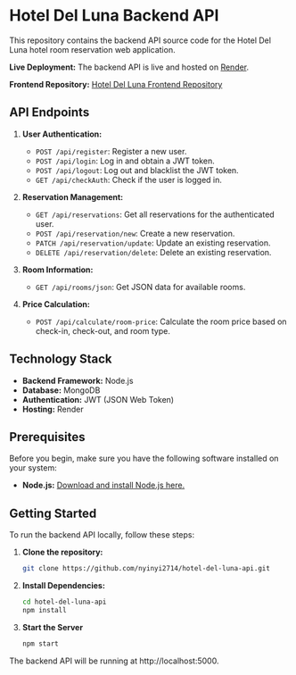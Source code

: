 # Hotel Del Luna Backend API

This repository contains the backend API source code for the Hotel Del Luna hotel room reservation web application.

**Live Deployment:**
The backend API is live and hosted on [Render](https://hotel-del-luna-api.onrender.com/).

**Frontend Repository:**
[Hotel Del Luna Frontend Repository](https://github.com/nyinyi2714/hotel-reservation-react)

## API Endpoints

1. **User Authentication:**
   - `POST /api/register`: Register a new user.
   - `POST /api/login`: Log in and obtain a JWT token.
   - `POST /api/logout`: Log out and blacklist the JWT token.
   - `GET /api/checkAuth`: Check if the user is logged in.

2. **Reservation Management:**
   - `GET /api/reservations`: Get all reservations for the authenticated user.
   - `POST /api/reservation/new`: Create a new reservation.
   - `PATCH /api/reservation/update`: Update an existing reservation.
   - `DELETE /api/reservation/delete`: Delete an existing reservation.

3. **Room Information:**
   - `GET /api/rooms/json`: Get JSON data for available rooms.

4. **Price Calculation:**
   - `POST /api/calculate/room-price`: Calculate the room price based on check-in, check-out, and room type.

## Technology Stack

- **Backend Framework:** Node.js
- **Database:** MongoDB
- **Authentication:** JWT (JSON Web Token)
- **Hosting:** Render

## Prerequisites

Before you begin, make sure you have the following software installed on your system:

- **Node.js:** [Download and install Node.js here.](https://nodejs.org/)

## Getting Started

To run the backend API locally, follow these steps:

1. **Clone the repository:**

   ```bash
   git clone https://github.com/nyinyi2714/hotel-del-luna-api.git

2. **Install Dependencies:**

    ```bash
    cd hotel-del-luna-api
    npm install
3. **Start the Server**

    ```bash
    npm start

The backend API will be running at http://localhost:5000.

